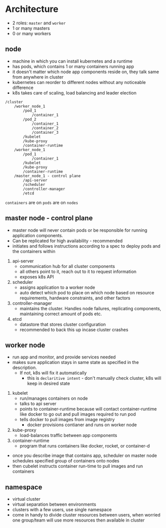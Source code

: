 # Architecture
- 2 roles: `master` and `worker`
- 1 or many masters
- 0 or many workers

## node
- machine in which you can install kubernetes and a runtime
- has pods, which contains 1 or many containers running app
- it doesn't matter which node app components reside on, they talk same from anywhere in cluster
- kubernetes can reorder to different nodes without any noticeable difference
- k8s takes care of scaling, load balancing and leader election

```
/cluster
    /worker_node_1
        /pod_1
            /container_1
        /pod_2
            /container_1
            /container_2
            /container_3
        /kubelet
        /kube-proxy
        /container-runtime
    /worker_node_1
        /pod_1
            /container_1
        /kubelet
        /kube-proxy
        /container-runtime
    /master_node_1 - control plane
        /api-server
        /scheduler
        /controller-manager
        /etcd
```

`containers` are on `pods` are on `nodes`

## master node  - control plane
- master node will never contain pods or be responsible for running application components. 
- Can be replicated for high availability - recommended
- initiates and follows instructions according to a spec to deploy pods and the containers within
1. api-server
    - communication hub for all cluster components
    - all others point to it, reach out to it to request information
    - exposes k8s API
2. scheduler
    - assigns application to a worker node
    - auto detect which pod to place on which node based on resource requirements, hardware constraints, and other factors
3. controller-manager
    - maintains the cluster. Handles node failures, replicating components, maintaining correct amount of pods etc.
4. etcd
    - datastore that stores cluster configuration
    - recommended to back this up incase cluster crashes

## worker node
- run app and monitor, and provide services needed
- makes sure application stays in same state as specified in the description. 
    - If not, k8s will fix it automatically
        - this is `declaritive intent` - don't manually check cluster, k8s will keep in desired state
1. kubelet
    - run/manages containers on node
    - talks to api server
    - points to container-runtime because will contact container-runtime like docker to go out and pull images required to run pod
    - tells docker to pull images from image registry 
        - docker provisions contianer and runs on worker node
2. kube-proxy
    - load-balances traffic between app components
3. container-runtime
    - program that runs containers like docker, rocket, or container-d

- once you describe image that contains app, scheduler on master node schedules specified group of containers onto nodes
- then cubelet instructs container run-time to pull images and run containers

## namespace
- virtual cluster
- virtual separation between environments
- clusters with a few users, use single namespace
- come in handy to divide cluster resources between users, when worried one group/team will use more resources then available in cluster
